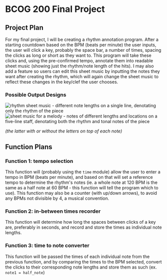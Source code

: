 # BCOG 200 Final Project
## Project Plan
For my final project, I will be creating a rhythm annotation program. After a starting countdown based on the BPM (beats per minute) the user inputs, the user will click a key, probably the space bar, a number of times, spacing the clicks as long or short as they want to. This program will take these clicks and, using the pre-confirmed tempo, annotate them into readable sheet music (showing just the rhythm/note length of the hits). I may also add a feature so users can edit this sheet music by inputting the notes they want after creating the rhythm, which will again change the sheet music to reflect these changes in the key/clef the user chooses.
### Possible Output Designs
![rhythm sheet music - different note lengths on a single line, denotating only the rhythm of the piece](https://github.com/user-attachments/assets/1a4f04c4-2cbd-481a-90b1-81ef48c3422b)
![sheet music for a melody - notes of different lengths and locations on a five-line staff, denotating both the rhythm and tonal notes of the piece](https://github.com/user-attachments/assets/6a1f1cef-0758-432c-91fd-ac71b59fb3db)

_(the latter with or without the letters on top of each note)_
## Function Plans
### Function 1: tempo selection
This function will (probably using the `time` module) allow the user to enter a tempo in BPM (beats per minute), and based on that will set a reference tempo to determine the rhythm's notes (ie. a whole note at 120 BPM is the same as a half note at 60 BPM - this function will tell the program which to use). This function may also be a counter (with up/down arrows), to avoid any BPMs not divisible by 4, a musical convention.
### Function 2: in-between times recorder
This function will determine how long the spaces between clicks of a key are, preferably in seconds, and record and store the times as individual note lengths.
### Function 3: time to note converter
This function will be passed the times of each individual note from the previous function, and by comparing the times to the BPM selected, convert the clicks to their corresponding note lengths and store them as such (ex. `note1 = half_note`)
